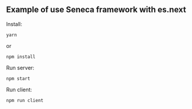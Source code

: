 ## Example of use Seneca framework with es.next

Install:
```
yarn
```
or
```
npm install
```

Run server:
```
npm start
```

Run client:
```
npm run client
```


